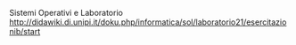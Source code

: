 Sistemi Operativi e Laboratorio
http://didawiki.di.unipi.it/doku.php/informatica/sol/laboratorio21/esercitazionib/start
